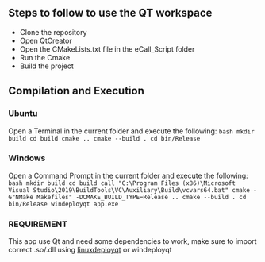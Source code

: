 ## Steps to follow to use the QT workspace

- Clone the repository
- Open QtCreator 
- Open the CMakeLists.txt file in the eCall_Script folder
- Run the Cmake
- Build the project

## Compilation and Execution

### Ubuntu
Open a Terminal in the current folder and execute the following:
    ```bash
    mkdir build
    cd build
    cmake ..
    cmake --build .
    cd bin/Release
    ```

### Windows
Open a Command Prompt in the current folder and execute the following:
    ```bash
    mkdir build
    cd build
    call "C:\Program Files (x86)\Microsoft Visual Studio\2019\BuildTools\VC\Auxiliary\Build\vcvars64.bat"
    cmake -G"NMake Makefiles" -DCMAKE_BUILD_TYPE=Release ..
    cmake --build .
    cd bin/Release
    windeployqt app.exe
    ```

### REQUIREMENT

This app use Qt and need some dependencies to work, make sure to import correct .so/.dll using [linuxdeployqt](https://github.com/probonopd/linuxdeployqt) or windeployqt

